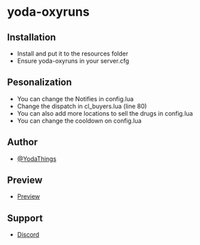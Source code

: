 # yoda-oxyruns
 
## Installation

- Install and put it to the resources folder
- Ensure yoda-oxyruns in your server.cfg

## Pesonalization

- You can change the Notifies in config.lua
- Change the dispatch in cl_buyers.lua (line 80)
- You can also add more locations to sell the drugs in config.lua
- You can change the cooldown on config.lua

## Author 

- [@YodaThings](https://github.com/DiogoGramunha)

## Preview 

- [Preview](https://youtu.be/2MjySAfYyYE)

## Support

- [Discord](https://discord.gg/UN2f8Gx4Dj)
